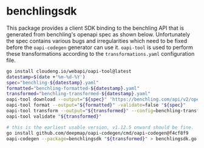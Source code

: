 # benchlingsdk

This package provides a client SDK binding to the benchling API that is
generated from benchling's openapi spec as shown below. Unfortunately
the spec contains various bugs and irregularities which need to be fixed
before the ```oapi-codegen``` generator can use it. ```oapi-tool``` is used to
perform these transformations according to the ```transformations.yaml``` configuration file.

```sh
go install cloudeng.io/webapi/oapi-tool@latest
datestamp=$(date +'%m-%d-%Y')
spec="benchling-${datestamp}.yaml"
formatted="benchling-formatted-${datestamp}.yaml"
transformed="benchling-transformed-${datestamp}.yaml"
oapi-tool download --output="${spec}" 'https://benchling.com/api/v2/openapi.yaml' > ${formatted}
oapi-tool format --output="${formatted}" -validate=false "${spec}"
oapi-tool transform --output="${transformed}" --config=benchling-transformations.yaml "${formatted}"
oapi-tool validate "${transformed}"

# this is the earliest usable version, v1.12.5 onward should be fine.
go install github.com/deepmap/oapi-codegen/cmd/oapi-codegen@f4cf8f9
oapi-codegen --package=benchlingsdk "${transformed}" > benchlingsdk.go
```
